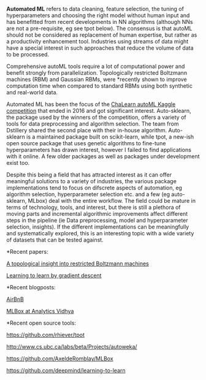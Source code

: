 **Automated ML** refers to data cleaning, feature selection, the tuning of hyperparameters and choosing the right model without human input and has benefitted from recent developments in NN algorithms (although NNs are not a pre-requisite, eg see tpot below). The consensus is that autoML should not be considered as replacement of human expertise, but rather as a productivity enhancement tool. Industries using streams of data might have a special interest in such approaches that reduce the volume of data to be processed.

Comprehensive autoML tools require a lot of computational power and benefit strongly from parallelization. Topologically restricted Boltzmann machines (RBM) and Gaussian RBMs, were *recently shown to improve computation time when compared to standard RBMs using both synthetic and real-world data.

Automated ML has been the focus of the [ChaLearn autoML Kaggle competition](https://competitions.codalab.org/competitions/2321) that ended in 2016 and got significant interest. Auto-sklearn, the package used by the winners of the competition, offers a variety of tools for data preprocessing and algorithm selection. The team from Dstillery shared the second place with their in-house algorithm.  Auto-sklearn is a maintained package built on scikit-learn, while tpot, a new-ish open source package that uses genetic algorithms to fine-tune hyperparameters has drawn interest, however I failed to find applications with it online. A few older packages as well as packages under development exist too. 

Despite this being a field that has attracted interest as it can offer meaningful solutions to a variety of industries, the various package implementations tend to focus on difscrete aspects of automation, eg algorithm selection, hyperparameter selection etc. and a few (eg auto-sklearn, MLbox) deal with the entire workflow.   The field could be mature in terms of technology, tools, and interest, but there is still a plethora of moving parts and incremental algorithmic improvements affect different steps in the pipeline (ie Data preprocessing, model and hyperparameter selection, insights).  If the different implementations can be meaningfully and systematically explored, this is an interesting topic with a wide variety of datasets that can be tested against.

*Recent papers:
 
[A topological insight into restricted Boltzmann machines](https://link.springer.com/article/10.1007/s10994-016-5570-z)

[Learning to learn by gradient descent](https://arxiv.org/abs/1606.04474)

*Recent blogposts:

[AirBnB](https://medium.com/airbnb-engineering/automated-machine-learning-a-paradigm-shift-that-accelerates-data-scientist-productivity-airbnb-f1f8a10d61f8)

[MLBox at Analytics Vidhya](https://www.analyticsvidhya.com/blog/2017/07/mlbox-library-automated-machine-learning/)

*Recent open source tools:

https://github.com/rhiever/tpot

http://www.cs.ubc.ca/labs/beta/Projects/autoweka/

https://github.com/AxeldeRomblay/MLBox

https://github.com/deepmind/learning-to-learn
